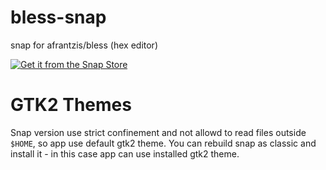 # bless-snap
snap for afrantzis/bless (hex editor)

[![Get it from the Snap Store](https://snapcraft.io/static/images/badges/en/snap-store-black.svg)](https://snapcraft.io/bless-unofficial)

# GTK2 Themes
Snap version use strict confinement and not allowd to read files outside `$HOME`, so app use default gtk2 theme.
You can rebuild snap as classic and install it - in this case app can use installed gtk2 theme.
